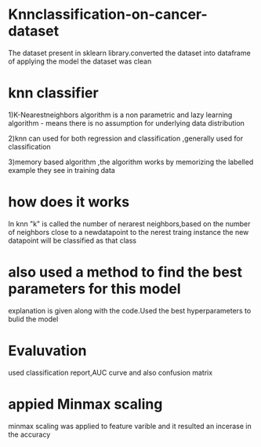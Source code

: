 # Knnclassification-on-cancer-dataset
The dataset present in sklearn library.converted the dataset into dataframe of applying the model the dataset was clean
# knn  classifier
1)K-Nearestneighbors algorithm is a non parametric and lazy learning algorithm - means there is no assumption for underlying data distribution

2)knn can used for both regression and classification ,generally used for classification

3)memory based algorithm ,the algorithm works by memorizing the labelled example they see in training data

# how does it works 
In knn "k" is called the number of nerarest neighbors,based on the number of neighbors close to a newdatapoint to the nerest traing instance the new datapoint will be classified as that class

# also used a method to find the best parameters for this model
explanation is given along with the code.Used the best hyperparameters to bulid the model
# Evaluvation
used classification report,AUC curve and also confusion matrix

# appied Minmax scaling
minmax scaling was applied to feature varible and it resulted an incerase in the accuracy



